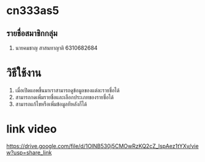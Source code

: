 # cn333as5
 
## รายชื่อสมาชิกกลุ่ม

1. นายคมชาญ สาสนทาญาติ 6310682684

# วิธีใช้งาน

1. เมื่อเปิดแอพขึ้นมาเราสามารถดูข้อมูลของแต่ละรายชื่อได้
2. สามารถกดเพิ่มรายชื่อและเลือกประเภทของรายชื่อได้ 
3. สามารถแก้ไขหรือเพิ่มข้อมูลทีหลังก็ได้

# link video
https://drive.google.com/file/d/1OlNB530j5CMOwRzKQ2cZ_lspAez1tYXv/view?usp=share_link